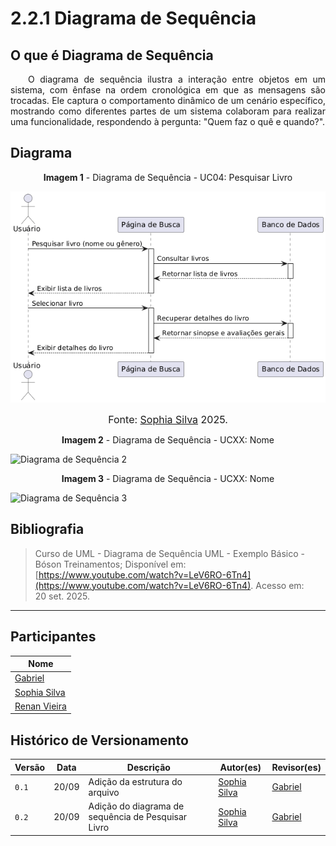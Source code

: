 # 2.2.1 Diagrama de Sequência

## O que é Diagrama de Sequência

<p align="justify"> &emsp;&emsp;O diagrama de sequência ilustra a interação entre objetos em um sistema, com ênfase na ordem cronológica em que as mensagens são trocadas. Ele captura o comportamento dinâmico de um cenário específico, mostrando como diferentes partes de um sistema colaboram para realizar uma funcionalidade, respondendo à pergunta: "Quem faz o quê e quando?".</p>

## Diagrama 

<p style="text-align: center"><b>Imagem 1</b> - Diagrama de Sequência - UC04: Pesquisar Livro   </p>

![Diagrama de Sequência 1](./assets/SequenciaPesquisarLivro.png)

<font size="3"><p style="text-align: center">Fonte: [Sophia Silva](https://github.com/Sophiassilva) 2025.</p></font>

<p style="text-align: center"><b>Imagem 2</b> - Diagrama de Sequência - UCXX: Nome  </p>

![Diagrama de Sequência 2](./assets/nome.png)

<p style="text-align: center"><b>Imagem 3</b> - Diagrama de Sequência - UCXX: Nome  </p>

![Diagrama de Sequência 3](./assets/nome.png)


## Bibliografia

> Curso de UML - Diagrama de Sequência UML - Exemplo Básico - Bóson Treinamentos; Disponível em: [https://www.youtube.com/watch?v=LeV6RO-6Tn4](https://www.youtube.com/watch?v=LeV6RO-6Tn4). Acesso em: 20 set. 2025.

---

## Participantes

| Nome                      |
|---------------------------|
| [Gabriel](https://github.com/GabrielCastelo-31)|
| [Sophia Silva](https://github.com/Sophiassilva)   |
| [Renan Vieira]() | 


## Histórico de Versionamento

| Versão | Data  | Descrição | Autor(es) | Revisor(es) |
|--------|-------|-----------|-----------|-------------|
|  `0.1` | 20/09 | Adição da estrutura do arquivo | [Sophia Silva](https://github.com/Sophiassilva)  | [Gabriel](https://github.com/GabrielCastelo-31) |
|  `0.2` | 20/09 | Adição do diagrama de sequência de Pesquisar Livro | [Sophia Silva](https://github.com/Sophiassilva)  | [Gabriel](https://github.com/GabrielCastelo-31) |


